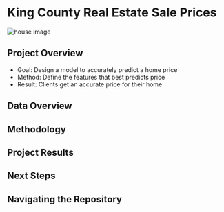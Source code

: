 # King County Real Estate Sale Prices
![house image](https://ncinj.com/wp-content/uploads/Multi-Family.jpg)



## Project Overview
- Goal: 
Design a model to accurately predict a home price
- Method:
Define the features that best predicts price
- Result:
Clients get an accurate price for their home


## Data Overview

## Methodology

## Project Results

## Next Steps

## Navigating the Repository
